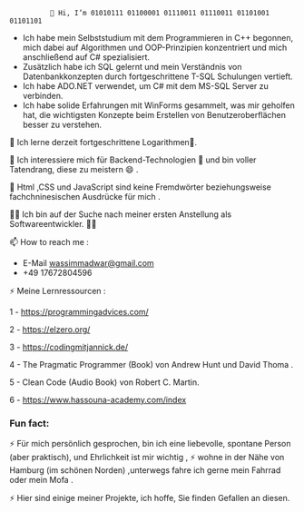               👋 Hi, I’m 01010111 01100001 01110011 01110011 01101001 01101101
-  Ich habe mein Selbststudium mit dem Programmieren in C++ begonnen, mich dabei auf Algorithmen und OOP-Prinzipien konzentriert und mich anschließend auf C# spezialisiert.
-  Zusätzlich habe ich SQL gelernt und mein Verständnis von Datenbankkonzepten durch fortgeschrittene T-SQL Schulungen vertieft.
-  Ich habe ADO.NET verwendet, um C# mit dem MS-SQL Server zu verbinden. 
-  Ich habe solide Erfahrungen mit WinForms gesammelt, was mir geholfen hat, die wichtigsten Konzepte beim Erstellen von Benutzeroberflächen besser zu verstehen.
  
 🌱 Ich lerne derzeit fortgeschrittene Logarithmen🌱.
 
 👀 Ich interessiere mich für Backend-Technologien 💞️ und bin voller Tatendrang, diese zu meistern 😄 .
 
 👀 Html ,CSS und JavaScript sind keine Fremdwörter beziehungsweise fachchninesischen Ausdrücke für mich .

  👀👀 Ich bin auf der Suche nach meiner ersten Anstellung als Softwareentwickler. 👀👀
    
 📫 How to reach me :
  - E-Mail wassimmadwar@gmail.com
  - +49 17672804596

⚡  Meine Lernressourcen :
  
  1 - https://programmingadvices.com/
  
  2 - https://elzero.org/
  
  3 - https://codingmitjannick.de/

  4 - The Pragmatic Programmer (Book) von Andrew Hunt und David Thoma .

  5 - Clean Code (Audio Book) von Robert C. Martin.

  6 -  https://www.hassouna-academy.com/index

  ### Fun fact:
 ⚡ Für mich persönlich gesprochen, bin ich eine liebevolle, spontane Person (aber praktisch), und Ehrlichkeit ist mir wichtig ,
 ⚡  wohne in der Nähe von Hamburg (im schönen Norden) ,unterwegs fahre ich gerne mein Fahrrad oder mein Mofa .
 

 ⚡ Hier sind einige meiner Projekte, ich hoffe, Sie finden Gefallen an diesen.
  
<!---
WassimMadwar/WassimMadwar is a ✨ special ✨ repository because its `README.md` (this file) appears on your GitHub profile.
You can click the Preview link to take a look at your changes.
--->
